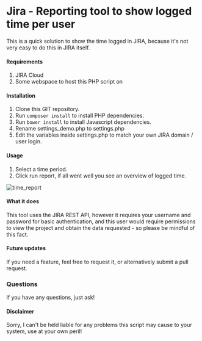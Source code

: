 # Jira - Reporting tool to show logged time per user
This is a quick solution to show the time logged in JIRA, because it's not very easy to do this in JIRA itself. 

#### Requirements
1. JIRA Cloud
2. Some webspace to host this PHP script on

#### Installation
1. Clone this GIT repository.
2. Run `composer install` to install PHP dependencies.
3. Run `bower install` to install Javascript dependencies.
3. Rename settings_demo.php to settings.php
4. Edit the variables inside settings.php to match your own JIRA domain / user login.

#### Usage
1.  Select a time period.
2.  Click run report, if all went well you see an overview of logged time. 

![time_report](https://user-images.githubusercontent.com/11563020/28211425-e2becea6-689c-11e7-99b1-fcdad77ca57a.png)


#### What it does
This tool uses the JIRA REST API, however it requires your username and password for basic authentication, and this user would require permissions to view the project and obtain the data requested - so please be mindful of this fact.

#### Future updates
If you need a feature, feel free to request it, or alternatively submit a pull request.

### Questions
If you have any questions, just ask!

#### Disclaimer
Sorry, I can't be held liable for any problems this script may cause to your system, use at your own peril!
